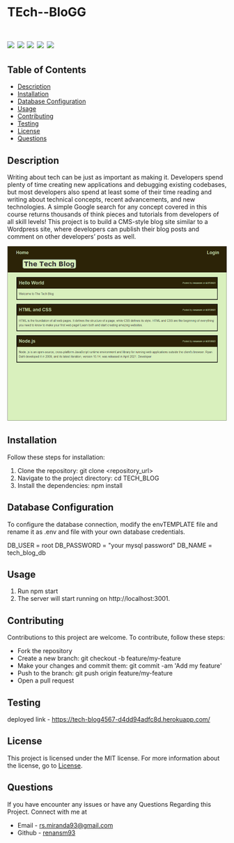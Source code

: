 # TEch--BloGG


 # ![](https://img.shields.io/badge/SeQuelize-ExpressJs-blue) ![](https://img.shields.io/badge/license-MIT-brightgreen) ![](https://img.shields.io/badge/mysql-ORM-orange) ![](https://img.shields.io/badge/node.js-Routes-red) ![](https://img.shields.io/badge/MVC-Handlebars-red)




 ## Table of Contents

- [Description](#description)
- [Installation](#installation)
- [Database Configuration](#database-configuration)
- [Usage](#usage)
- [Contributing](#contributing)
- [Testing](#testing)
- [License](#license)
- [Questions](#questions)


## Description
Writing about tech can be just as important as making it. Developers spend plenty of time creating new applications and debugging existing codebases, but most developers also spend at least some of their time reading and writing about technical concepts, recent advancements, and new technologies. A simple Google search for any concept covered in this course returns thousands of think pieces and tutorials from developers of all skill levels!
This project is to build a CMS-style blog site similar to a Wordpress site, where developers can publish their blog posts and comment on other developers’ posts as well.


<img src="public/images/tech-blog.png" widht=200 height=400 alt="landing page">

## Installation
Follow these steps for installation:

1. Clone the repository: git clone <repository_url>
2. Navigate to the project directory: cd TECH_BLOG
3. Install the dependencies: npm install


## Database Configuration
To configure the database connection, modify the envTEMPLATE file and rename it as .env and file with your own database credentials.

DB_USER = root
DB_PASSWORD = "your mysql password"
DB_NAME = tech_blog_db

## Usage
1. Run npm start
2. The server will start running on http://localhost:3001.


## Contributing
Contributions to this project are welcome. To contribute, follow these steps:

* Fork the repository
* Create a new branch: git checkout -b feature/my-feature
* Make your changes and commit them: git commit -am 'Add my feature'
* Push to the branch: git push origin feature/my-feature
* Open a pull request

## Testing
deployed link -  https://tech-blog4567-d4dd94adfc8d.herokuapp.com/

## License
This project is licensed under the MIT license. For more information about the license, go to [License](https://choosealicense.com/licenses/mit/).

## Questions
 If you have encounter any issues or have any Questions Regarding this Project. Connect with me at

- Email - rs.miranda93@gmail.com
- Github - [renansm93](https://github.com/renansm93) 